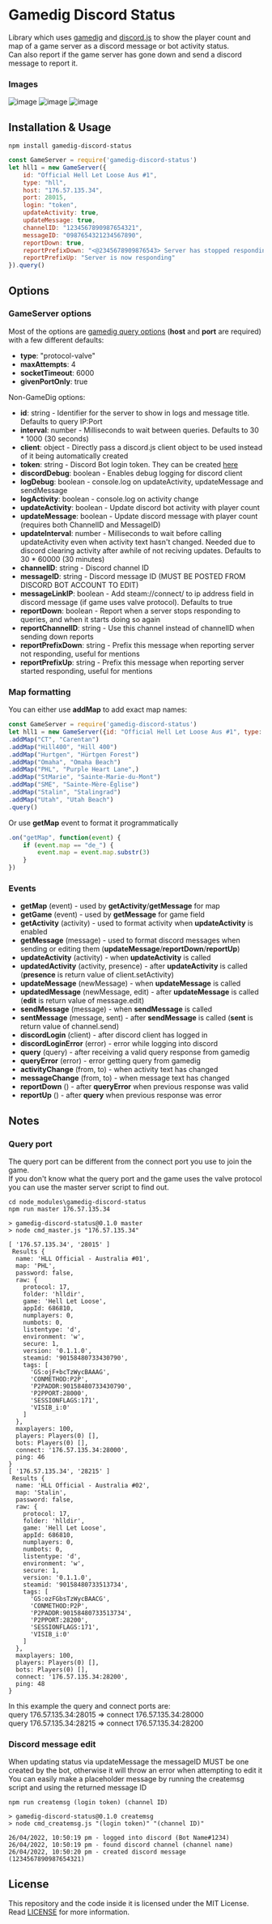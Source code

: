 # Gamedig Discord Status
Library which uses [gamedig](https://github.com/gamedig/node-gamedig) and [discord.js](https://github.com/discordjs/discord.js) to show the player count and map of a game server as a discord message or bot activity status.  
Can also report if the game server has gone down and send a discord message to report it.

### Images
![image](https://user-images.githubusercontent.com/3245005/166130950-600aba69-9ba8-44a5-a7bd-3eac3307e3e1.png)
![image](https://user-images.githubusercontent.com/3245005/166131252-4d127c39-c04f-45ad-8fdb-90d03f433012.png)
![image](https://user-images.githubusercontent.com/3245005/166130960-45d309b5-1baf-4a51-807d-e5d845a82cc8.png)

## Installation & Usage
```shell
npm install gamedig-discord-status
```
```javascript
const GameServer = require('gamedig-discord-status')
let hll1 = new GameServer({
	id: "Official Hell Let Loose Aus #1",
	type: "hll",
	host: "176.57.135.34",
	port: 28015,
	login: "token",
	updateActivity: true,
	updateMessage: true,
	channelID: "1234567890987654321",
	messageID: "0987654321234567890",
	reportDown: true,
	reportPrefixDown: "<@2345678909876543> Server has stopped responding",
	reportPrefixUp: "Server is now responding"
}).query()
```

## Options

### GameServer options

Most of the options are [gamedig query options](https://github.com/gamedig/node-gamedig#query-options) (**host** and **port** are required) with a few different defaults:
* **type**: "protocol-valve"
* **maxAttempts**: 4
* **socketTimeout**: 6000
* **givenPortOnly**: true

Non-GameDig options:
* **id**: string - Identifier for the server to show in logs and message title. Defaults to query IP:Port
* **interval**: number - Milliseconds to wait between queries. Defaults to 30 * 1000 (30 seconds)
* **client**: object - Directly pass a discord.js client object to be used instead of it being automatically created
* **token**: string - Discord Bot login token. They can be created [here](https://discord.com/developers/applications)
* **discordDebug**: boolean - Enables debug logging for discord client
* **logDebug**: boolean - console.log on updateActivity, updateMessage and sendMessage
* **logActivity**: boolean - console.log on activity change
* **updateActivity**: boolean - Update discord bot activity with player count
* **updateMessage**: boolean - Update discord message with player count (requires both ChannelID and MessageID)
* **updateInterval**: number - Milliseconds to wait before calling updateActivity even when activity text hasn't changed. Needed due to discord clearing activity after awhile of not reciving updates. Defaults to 30 * 60000 (30 minutes)
* **channelID**: string - Discord channel ID
* **messageID**: string - Discord message ID (MUST BE POSTED FROM DISCORD BOT ACCOUNT TO EDIT)
* **messageLinkIP**: boolean - Add steam://connect/ to ip address field in discord message (if game uses valve protocol). Defaults to true
* **reportDown**: boolean - Report when a server stops responding to queries, and when it starts doing so again
* **reportChannelID**: string - Use this channel instead of channelID when sending down reports
* **reportPrefixDown**: string - Prefix this message when reporting server not responding, useful for mentions
* **reportPrefixUp**: string - Prefix this message when reporting server started responding, useful for mentions

### Map formatting

You can either use **addMap** to add exact map names:
```javascript
const GameServer = require('gamedig-discord-status')
let hll1 = new GameServer({id: "Official Hell Let Loose Aus #1", type: "hll", host: "176.57.135.34", port: 28015})
.addMap("CT", "Carentan")
.addMap("Hill400", "Hill 400")
.addMap("Hurtgen", "Hürtgen Forest")
.addMap("Omaha", "Omaha Beach")
.addMap("PHL", "Purple Heart Lane",)
.addMap("StMarie", "Sainte-Marie-du-Mont")
.addMap("SME", "Sainte-Mère-Église")
.addMap("Stalin", "Stalingrad")
.addMap("Utah", "Utah Beach")
.query()
```
Or use **getMap** event to format it programmatically
```javascript
.on("getMap", function(event) {
	if (event.map == "de_") {
		event.map = event.map.substr(3)
	}
})
```

### Events

* **getMap** (event) - used by **getActivity**/**getMessage** for map
* **getGame** (event) - used by **getMessage** for game field
* **getActivity** (activity) - used to format activity when **updateActivity** is enabled
* **getMessage** (message) - used to format discord messages when sending or editing them (**updateMessage**/**reportDown**/**reportUp**)
* **updateActivity** (activity) - when **updateActivity** is called
* **updatedActivity** (activity, presence) - after **updateActivity** is called (**presence** is return value of client.setActivity)
* **updateMessage** (newMessage) - when **updateMessage** is called
* **updatedMessage** (newMessage, edit) - after **updateMessage** is called (**edit** is return value of message.edit)
* **sendMessage** (message) - when **sendMessage** is called
* **sentMessage** (message, sent) - after **sendMessage** is called (**sent** is return value of channel.send)
* **discordLogin** (client) - after discord client has logged in
* **discordLoginError** (error) - error while logging into discord
* **query** (query) - after receiving a valid query response from gamedig
* **queryError** (error) - error getting query from gamedig
* **activityChange** (from, to) - when activity text has changed
* **messageChange** (from, to) - when message text has changed
* **reportDown** () - after **queryError** when previous response was valid
* **reportUp** () - after **query** when previous response was error

## Notes

### Query port
The query port can be different from the connect port you use to join the game.  
If you don't know what the query port and the game uses the valve protocol you can use the master server script to find out.
```
cd node_modules\gamedig-discord-status
npm run master 176.57.135.34

> gamedig-discord-status@0.1.0 master
> node cmd_master.js "176.57.135.34"

[ '176.57.135.34', '28015' ]
 Results {
  name: 'HLL Official - Australia #01',
  map: 'PHL',
  password: false,
  raw: {
    protocol: 17,
    folder: 'hlldir',
    game: 'Hell Let Loose',
    appId: 686810,
    numplayers: 0,
    numbots: 0,
    listentype: 'd',
    environment: 'w',
    secure: 1,
    version: '0.1.1.0',
    steamid: '90158480733430790',
    tags: [
      'GS:ojF+bcTzWycBAAAG',
      'CONMETHOD:P2P',
      'P2PADDR:90158480733430790',
      'P2PPORT:28000',
      'SESSIONFLAGS:171',
      'VISIB_i:0'
    ]
  },
  maxplayers: 100,
  players: Players(0) [],
  bots: Players(0) [],
  connect: '176.57.135.34:28000',
  ping: 46
}
[ '176.57.135.34', '28215' ]
 Results {
  name: 'HLL Official - Australia #02',
  map: 'Stalin',
  password: false,
  raw: {
    protocol: 17,
    folder: 'hlldir',
    game: 'Hell Let Loose',
    appId: 686810,
    numplayers: 0,
    numbots: 0,
    listentype: 'd',
    environment: 'w',
    secure: 1,
    version: '0.1.1.0',
    steamid: '90158480733513734',
    tags: [
      'GS:ozFGbsTzWycBAACG',
      'CONMETHOD:P2P',
      'P2PADDR:90158480733513734',
      'P2PPORT:28200',
      'SESSIONFLAGS:171',
      'VISIB_i:0'
    ]
  },
  maxplayers: 100,
  players: Players(0) [],
  bots: Players(0) [],
  connect: '176.57.135.34:28200',
  ping: 48
}
```
In this example the query and connect ports are:  
query 176.57.135.34:28015 => connect 176.57.135.34:28000  
query 176.57.135.34:28215 => connect 176.57.135.34:28200

### Discord message edit
When updating status via updateMessage the messageID MUST be one created by the bot, otherwise it will throw an error when attempting to edit it
You can easily make a placeholder message by running the createmsg script and using the returned message ID
```
npm run createmsg (login token) (channel ID)

> gamedig-discord-status@0.1.0 createmsg
> node cmd_createmsg.js "(login token)" "(channel ID)"

26/04/2022, 10:50:19 pm - logged into discord (Bot Name#1234)
26/04/2022, 10:50:19 pm - found discord channel (channel name)
26/04/2022, 10:50:20 pm - created discord message (1234567890987654321)
```

## License
This repository and the code inside it is licensed under the MIT License. Read [LICENSE](https://github.com/HellaMadMax/gamedig-discord-status/blob/main/LICENSE) for more information.
